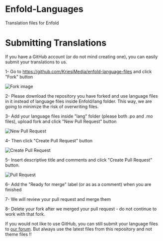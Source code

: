 # Enfold-Languages
Translation files for Enfold

# Submitting Translations
If you have a GitHub account (or do not mind creating one), you can easily submit your translations to us. 


1- Go to https://github.com/KriesiMedia/enfold-language-files and click "Fork" button 

![Fork image](https://help.github.com/assets/images/help/repository/fork_button.jpg)


2- Please download the repository you have forked and use language files in it instead of language files inside Enfold/lang folder. This way, we are going to minimize the risk of overwriting files. 


3- Add your language files inside "lang" folder (please both .po and .mo files), upload fork and click "New Pull Request" button

![New Pull Request](https://user-images.githubusercontent.com/66268415/83462044-dd0c0180-a472-11ea-9062-fddfb06b5830.png)


4- Then click "Create Pull Request" button

![Create Pull Request](https://user-images.githubusercontent.com/66268415/83462147-20ff0680-a473-11ea-99cc-b85fc0dac392.png)


5- Insert descriptive title and comments and click "Create Pull Request" button.

![Pull Request](https://user-images.githubusercontent.com/66268415/83462226-560b5900-a473-11ea-870f-48fd9c8d6a4f.png)

6- Add the "Ready for merge" label (or as as a comment) when you are finished

7- We will review your pull request and merge them

8- Delete your fork after we merged your pull request - do not continue to work with that fork.

If you would not like to use GitHub, you can still submit your language files to [our forum](https://kriesi.at/support/topic/please-contribute-and-translate-enfold/). But always use the latest files from this repository and not theme files !!
